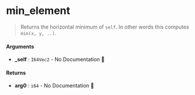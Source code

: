 # min\_element

>  Returns the horizontal minimum of `self`.
>  In other words this computes `min(x, y, ..)`.

#### Arguments

- **\_self** : `I64Vec2` \- No Documentation 🚧

#### Returns

- **arg0** : `i64` \- No Documentation 🚧